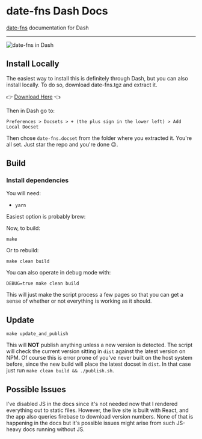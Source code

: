 # date-fns Dash Docs

[date-fns][] documentation for Dash

---
<!-- Everything below this point will not be included in the dist sent to Dash -->

![date-fns in Dash](https://dropsinn.s3.amazonaws.com/Screen%20Shot%202017-08-17%20at%202.56.36%20PM.png)

## Install Locally

The easiest way to install this is definitely through Dash, but you can also install locally. To do so, download
date-fns.tgz and extract it.

👉 [Download Here](https://github.com/iansinnott/date-fns-dash-docset/raw/master/dist/date-fns.tgz) 👈

Then in Dash go to:

```
Preferences > Docsets > + (the plus sign in the lower left) > Add Local Docset
```

Then chose `date-fns.docset` from the folder where you extracted it. You're all set. Just star the repo and you're done 😉.

## Build

### Install dependencies

You will need:

* `yarn`

Easiest option is probably brew:

Now, to build:

```
make
```

Or to rebuild:

```
make clean build
```

You can also operate in debug mode with:

```
DEBUG=true make clean build
```

This will just make the script process a few pages so that you can get a sense of whether or not everything is working as it should.

## Update

```
make update_and_publish
```

This will **NOT** publish anything unless a new version is detected. The script will check the current version sitting in `dist` against the latest version on NPM. Of course this is error prone of you've never built on the host system before, since the new build will place the latest docset in `dist`. In that case just run `make clean build && ./publish.sh`.

## Possible Issues

I've disabled JS in the docs since it's not needed now that I rendered everything out to static files. However, the live site is built with React, and the app also queries firebase to download version numbers. None of that is happening in the docs but it's possible issues might arise from such JS-heavy docs running without JS.

[date-fns]: https://date-fns.org/
